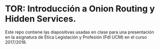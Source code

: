# TOR: Introducción a Onion Routing y Hidden Services.
Este repo contiene las diapositivas usadas en clase para una presentación en la asignatura de Ética Legislación y Profesión (FdI UCM) en el curso 2017/2018.
